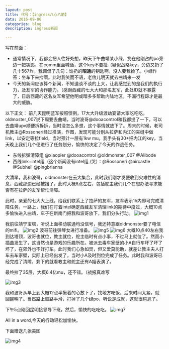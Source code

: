```yaml
---
layout: post
title: 代号：【ingress八心八箭】 
data: 2016-09-06
categories: blog
description: ingress新闻

---
```


写在前面：

 - 通常情况下，我都会把人往好处想，昨天下午曲靖某小绿，扔在他刚占的po旁边一把钥匙，在comm里面喊话，这个key不要捡（疑似战略key，旁边又扔了几十567炸，我调侃了几句：谁扔的**昭通**的钥匙啊，没人要我捡了。小绿作答：坐车下来捡啊。此时我笑而不语，老倌儿明天就去曲靖来一发
 - 今天的新闻应该算个新闻，不知道谈不谈的上大，让我感觉到的是我们的执行力，及友军的协作能力。（感谢西藏的七大大和那名友军，此处ID就不暴露了，日后西藏的这名友军希望他明或暗多多帮助内陆地区，不漏行程踪才是最大的威胁。

以下正文：
前几天昆明蓝军按照惯例，17大大升级渡劫宴请大家吃吃吃，oldmoster_007说下周要去曲靖，当时波哥@dooacontrol和我都提了一下，可以去曲靖upv顺便拆拆拆，当时没怎么多想，这个事情就放下了。周末的时候，老司机教主@Rossoneri经过推演，作图，发现可能分别从拉萨和内江的夹缝中做link，以安定等拉field，当时预计一层有1kw mu。我手头有30+把内江的key，当天晚上我们几个便进行了任务划分，愉快的决定了今天的作战任务。

 - 东线拆弹清障组 @xiaopier @dooacontrol @oldmonster_007 @Alibode
 - 西线link+intel组（这个新闻没有intel组 /哭）：@Rossoneri @aircastle @Subhell @pingbrianna

大清早，我和波哥，oldmonster在云大集合，此时我们刚才发便收到灾难性的消息，西藏那边已经被挡了，此时大概8点左右，包括舵主我们几个在想办法寻求能否有在拉萨的友军帮忙清障。

此时，亲爱的七大大上线，给我们联系上了拉萨的友军，友军表示1h内即可完成清障任务。一路上，我们在盯着intel确定西藏友军清理link的期待中度过，大概10点多愉快进入曲靖，车子在新南门把我和波哥放下，我们分头行动。
![img1](http://i1.piimg.com/4851/417283fd7e3fac9e.jpg)

我前往靖宁宝塔，听说上面移动联通均没信号，我还特意跟oldmonster要了电信的mifi。
![img2](http://i1.piimg.com/4851/56ae11f3491203c7.jpg)
波哥前往弹琴女进行准备。
![img5](http://i1.piimg.com/4851/cd1f0b4ddc94b05a.jpg)
![img6](http://i1.piimg.com/4851/17230dbad51706e4.jpg)
大概10点40左右我到达塔顶，波哥也就位，教主就位，舵主临时有点小事，不过马上就位了。然而小插曲发生了，这当然也是游戏的乐趣所在。被派去毒车家壁的小A自行车坏了坏了坏了，在郊外也不好打车。此时我们心急如焚，但又爱莫能助，就差让教主夫人打车去车家壁，实际上已经出发了，当时小A及时到位完成了任务。此时我和波哥已经完成了清障，剩下的就看教主和舵主还有A姐表演了。

最终拉了35层，大概6.4亿mu，还不错。（战报真难写

![img3](http://i1.piimg.com/4851/18b77cc0e3a1b7dd.jpg)

我和波哥从早上到大概12点半揪着的心放下了，找地方吃饭，后来时间太紧，就回昆明了。当然路上顺路手滑，打掉了几个绿po，听说是成就，这就很尴尬了。

下午5点刚回昆明接领导下班，然后，愉快的吃吃吃。
![img7](http://i1.piimg.com/4851/2fa94bea2040efec.jpg)

All in a word,今天的行动轻松加愉快。

下面赠送几张美图



![img4](http://i1.piimg.com/4851/d48a4061fb6a5906.jpg)






